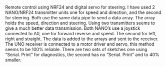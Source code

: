 Remote control using NRF24 and digital servo for steering.  I have used 2 NANO/NRF24 transmitter units one for speed and direction, and the second for steering.  Both use the same data pipe to send a data array. The array holds the speed, direction and steering. Using two transmitters seems to give a much better data transmission.  Both NANO’s use a joystick connected to A0, one for forward reverse and speed. The second for left, right and straight. The data is added to the arrays and sent to the receiver. The UNO receiver is connected to a motor driver and servo, this method seems to be 100% reliable. There are two sets of sketches one using “Serial. Print” for diagnostics, the second has no “Serial. Print”  and to 40% smaller.
